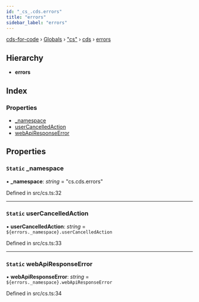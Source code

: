 ```yaml
---
id: "_cs_.cds.errors"
title: "errors"
sidebar_label: "errors"
---
```


[cds-for-code](../index.md) › [Globals](../globals.md) › ["cs"](../modules/_cs_.md) › [cds](../modules/_cs_.cds.md) › [errors](_cs_.cds.errors.md)

## Hierarchy

* **errors**

## Index

### Properties

* [_namespace](_cs_.cds.errors.md#static-_namespace)
* [userCancelledAction](_cs_.cds.errors.md#static-usercancelledaction)
* [webApiResponseError](_cs_.cds.errors.md#static-webapiresponseerror)

## Properties

### `Static` _namespace

▪ **_namespace**: *string* = "cs.cds.errors"

Defined in src/cs.ts:32

___

### `Static` userCancelledAction

▪ **userCancelledAction**: *string* = `${errors._namespace}.userCancelledAction`

Defined in src/cs.ts:33

___

### `Static` webApiResponseError

▪ **webApiResponseError**: *string* = `${errors._namespace}.webApiResponseError`

Defined in src/cs.ts:34
